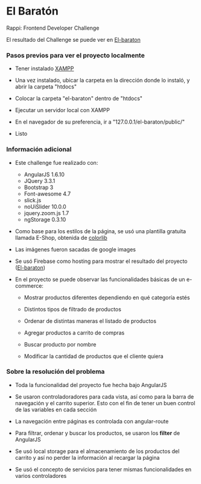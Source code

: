 # El Baratón

Rappi: Frontend Developer Challenge

El resultado del Challenge se puede ver en [El-baraton](https://el-baraton-1.firebaseapp.com)

### Pasos previos para ver el proyecto localmente

   - Tener instalado [XAMPP](https://www.apachefriends.org/es/index.html)

   - Una vez instalado, ubicar la carpeta en la dirección donde lo instaló, y abrir la carpeta "htdocs"

   - Colocar la carpeta "el-baraton" dentro de "htdocs"
	
   - Ejecutar un servidor local con XAMPP

   - En el navegador de su preferencia, ir a "127.0.0.1/el-baraton/public/"

   - Listo

### Información adicional
	
   - Este challenge fue realizado con:
   		- AngularJS 1.6.10
   		- JQuery 3.3.1
   		- Bootstrap 3
   		- Font-awesome 4.7
		- slick.js
		- noUiSlider 10.0.0
		- jquery.zoom.js 1.7
		- ngStorage 0.3.10

   - Como base para los estilos de la página, se usó una plantilla gratuita llamada E-Shop, obtenida de [colorlib](https://colorlib.com/wp/free-bootstrap-ecommerce-website-templates/)

   - Las imágenes fueron sacadas de google images

   - Se usó Firebase como hosting para mostrar el resultado del proyecto ([El-baraton](https://el-baraton-1.firebaseapp.com))

   - En el proyecto se puede observar las funcionalidades básicas de un e-commerce:

   		- Mostrar productos diferentes dependiendo en qué categoría estés
		
   		- Distintos tipos de filtrado de productos

   		- Ordenar de distintas maneras el listado de productos

   		- Agregar productos a carrito de compras

   		- Buscar producto por nombre

   		- Modificar la cantidad de productos que el cliente quiera

### Sobre la resolución del problema 
	
   - Toda la funcionalidad del proyecto fue hecha bajo AngularJS

   - Se usaron controladoradores para cada vista, así como para la barra de navegación y el carrito superior. Esto con el fin de tener un buen control de las variables en cada sección

   - La navegación entre páginas es controlada con angular-route

   - Para filtrar, ordenar y buscar los productos, se usaron los **filter** de AngularJS

   - Se usó local storage para el almacenamiento de los productos del carrito y así no perder la información al recargar la página

   - Se usó el concepto de servicios para tener mismas funcionalidades en varios controladores




